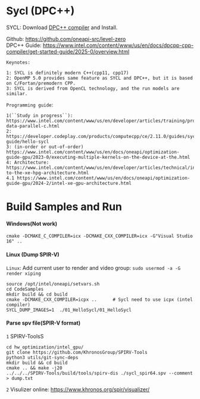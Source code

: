 # Sycl (DPC++)

SYCL: Download [DPC++ compiler](https://www.intel.com/content/www/us/en/developer/tools/oneapi/dpc-compiler-download.html) and Install. <br>

Github: https://github.com/oneapi-src/level-zero <br>
DPC++ Guide: https://www.intel.com/content/www/us/en/docs/dpcpp-cpp-compiler/get-started-guide/2025-0/overview.html <br>

``Keynotes:`` <br>

    1: SYCL is definitely modern C++(cpp11, cpp17)
    2: OpenMP 5.0 provides same feature as SYCL and DPC++, but it is based on C/Fortan/premodern CPP.
    3: SYCL is derived from OpenCL technology, and the run models are similar. 


``Programming guide``: <br>

    1(``Study in progress``): https://www.intel.com/content/www/us/en/developer/articles/training/programming-data-parallel-c.html
    2: https://developer.codeplay.com/products/computecpp/ce/2.11.0/guides/sycl-guide/hello-sycl
    3: (in-order or out-of-order) https://www.intel.com/content/www/us/en/docs/oneapi/optimization-guide-gpu/2023-0/executing-multiple-kernels-on-the-device-at-the.html
    4: Architecture: https://www.intel.com/content/www/us/en/developer/articles/technical/introduction-to-the-xe-hpg-architecture.html
    4.1 https://www.intel.com/content/www/us/en/docs/oneapi/optimization-guide-gpu/2024-2/intel-xe-gpu-architecture.html

# Build Samples and Run

#### Windows(Not work)

    cmake -DCMAKE_C_COMPILER=icx -DCMAKE_CXX_COMPILER=icx -G"Visual Studio 16" ..

#### Linux (Dump SPIR-V)

``Linux``: Add current user to render and video group: ``sudo usermod -a -G render xiping``

    source /opt/intel/oneapi/setvars.sh
    cd CodeSamples
    mkdir build && cd build
    cmake -DCMAKE_CXX_COMPILER=icpx ..      # Sycl need to use icpx (intel compiler)
    SYCL_DUMP_IMAGES=1  ./01_HelloSycl/01_HelloSycl

#### Parse spv file(SPIR-V format)

``1`` SPIRV-ToolsS

    cd hw_optimization/intel_gpu/
    git clone https://github.com/KhronosGroup/SPIRV-Tools
    python3 utils/git-sync-deps
    mkdir build && cd build
    cmake .. && make -j20
    ../../../SPIRV-Tools/build/tools/spirv-dis ./sycl_spir64.spv --comment > dump.txt

``2`` Visulizer online: https://www.khronos.org/spir/visualizer/
